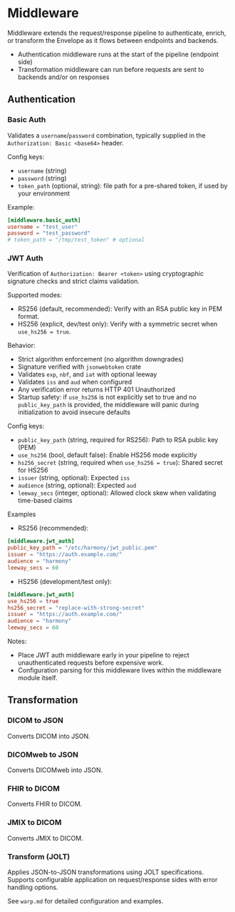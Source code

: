 # Middleware

Middleware extends the request/response pipeline to authenticate, enrich, or transform the Envelope as it flows between endpoints and backends.

- Authentication middleware runs at the start of the pipeline (endpoint side)
- Transformation middleware can run before requests are sent to backends and/or on responses

## Authentication

### Basic Auth
Validates a `username`/`password` combination, typically supplied in the `Authorization: Basic <base64>` header.

Config keys:
- `username` (string)
- `password` (string)
- `token_path` (optional, string): file path for a pre-shared token, if used by your environment

Example:
```toml
[middleware.basic_auth]
username = "test_user"
password = "test_password"
# token_path = "/tmp/test_token" # optional
```

### JWT Auth
Verification of `Authorization: Bearer <token>` using cryptographic signature checks and strict claims validation.

Supported modes:
- RS256 (default, recommended): Verify with an RSA public key in PEM format.
- HS256 (explicit, dev/test only): Verify with a symmetric secret when `use_hs256 = true`.

Behavior:
- Strict algorithm enforcement (no algorithm downgrades)
- Signature verified with `jsonwebtoken` crate
- Validates `exp`, `nbf`, and `iat` with optional leeway
- Validates `iss` and `aud` when configured
- Any verification error returns HTTP 401 Unauthorized
- Startup safety: if `use_hs256` is not explicitly set to true and no `public_key_path` is provided, the middleware will panic during initialization to avoid insecure defaults

Config keys:
- `public_key_path` (string, required for RS256): Path to RSA public key (PEM)
- `use_hs256` (bool, default false): Enable HS256 mode explicitly
- `hs256_secret` (string, required when `use_hs256 = true`): Shared secret for HS256
- `issuer` (string, optional): Expected `iss`
- `audience` (string, optional): Expected `aud`
- `leeway_secs` (integer, optional): Allowed clock skew when validating time-based claims

Examples
- RS256 (recommended):
```toml
[middleware.jwt_auth]
public_key_path = "/etc/harmony/jwt_public.pem"
issuer = "https://auth.example.com/"
audience = "harmony"
leeway_secs = 60
```

- HS256 (development/test only):
```toml
[middleware.jwt_auth]
use_hs256 = true
hs256_secret = "replace-with-strong-secret"
issuer = "https://auth.example.com/"
audience = "harmony"
leeway_secs = 60
```

Notes:
- Place JWT auth middleware early in your pipeline to reject unauthenticated requests before expensive work.
- Configuration parsing for this middleware lives within the middleware module itself.

## Transformation

### DICOM to JSON
Converts DICOM into JSON.

### DICOMweb to JSON
Converts DICOMweb into JSON.

### FHIR to DICOM
Converts FHIR to DICOM.

### JMIX to DICOM
Converts JMIX to DICOM.

### Transform (JOLT)
Applies JSON-to-JSON transformations using JOLT specifications. Supports configurable application on request/response sides with error handling options.

See `warp.md` for detailed configuration and examples.
